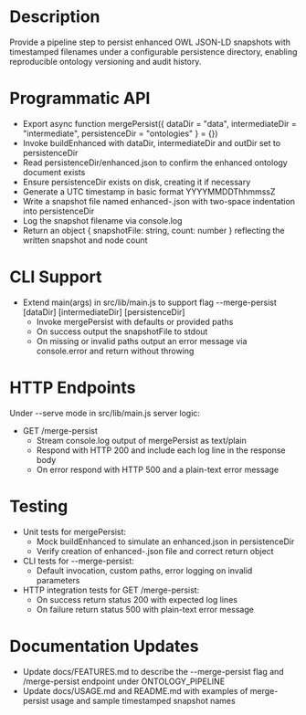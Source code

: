 # Description
Provide a pipeline step to persist enhanced OWL JSON-LD snapshots with timestamped filenames under a configurable persistence directory, enabling reproducible ontology versioning and audit history.

# Programmatic API
- Export async function mergePersist({ dataDir = "data", intermediateDir = "intermediate", persistenceDir = "ontologies" } = {})
- Invoke buildEnhanced with dataDir, intermediateDir and outDir set to persistenceDir
- Read persistenceDir/enhanced.json to confirm the enhanced ontology document exists
- Ensure persistenceDir exists on disk, creating it if necessary
- Generate a UTC timestamp in basic format YYYYMMDDThhmmssZ
- Write a snapshot file named enhanced-<timestamp>.json with two-space indentation into persistenceDir
- Log the snapshot filename via console.log
- Return an object { snapshotFile: string, count: number } reflecting the written snapshot and node count

# CLI Support
- Extend main(args) in src/lib/main.js to support flag --merge-persist [dataDir] [intermediateDir] [persistenceDir]
  - Invoke mergePersist with defaults or provided paths
  - On success output the snapshotFile to stdout
  - On missing or invalid paths output an error message via console.error and return without throwing

# HTTP Endpoints
Under --serve mode in src/lib/main.js server logic:
- GET /merge-persist
  - Stream console.log output of mergePersist as text/plain
  - Respond with HTTP 200 and include each log line in the response body
  - On error respond with HTTP 500 and a plain-text error message

# Testing
- Unit tests for mergePersist:
  - Mock buildEnhanced to simulate an enhanced.json in persistenceDir
  - Verify creation of enhanced-<timestamp>.json file and correct return object
- CLI tests for --merge-persist:
  - Default invocation, custom paths, error logging on invalid parameters
- HTTP integration tests for GET /merge-persist:
  - On success return status 200 with expected log lines
  - On failure return status 500 with plain-text error message

# Documentation Updates
- Update docs/FEATURES.md to describe the --merge-persist flag and /merge-persist endpoint under ONTOLOGY_PIPELINE
- Update docs/USAGE.md and README.md with examples of merge-persist usage and sample timestamped snapshot names